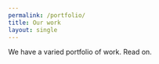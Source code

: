 ```yaml
---
permalink: /portfolio/
title: Our work
layout: single
---
```

We have a varied portfolio of work. Read on.

